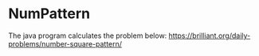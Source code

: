# NumPattern
The java program calculates the problem below:
https://brilliant.org/daily-problems/number-square-pattern/
